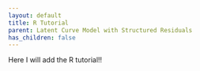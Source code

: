 ```yaml
---
layout: default
title: R Tutorial
parent: Latent Curve Model with Structured Residuals
has_children: false
---
```

Here I will add the R tutorial!!
